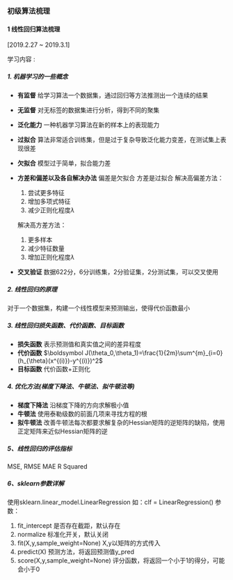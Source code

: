 ### 初级算法梳理

#### 1 线性回归算法梳理
[2019.2.27 ~ 2019.3.1]

学习内容 :
##### 1. 机器学习的一些概念 
* **有监督**
给学习算法一个数据集，通过回归等方法推测出一个连续的结果
* **无监督**
对无标签的数据集进行分析，得到不同的聚集
* **泛化能力**
一种机器学习算法在新的样本上的表现能力
* **过拟合**
算法非常适合训练集，但是过于复杂导致泛化能力变差，在测试集上表现很差
* **欠拟合**
模型过于简单，拟合能力差
* **方差和偏差以及各自解决办法**
偏差是欠拟合
方差是过拟合
解决高偏差方法：
   1. 尝试更多特征
   2. 增加多项式特征
   3. 减少正则化程度$\lambda$

   解决高方差方法：
   1. 更多样本
   2. 减少特征数量
   3. 增加正则化程度$\lambda$
* **交叉验证**
数据622分，6分训练集，2分验证集，2分测试集，可以交叉使用
##### 2. 线性回归的原理
对于一个数据集，构建一个线性模型来预测输出，使得代价函数最小
##### 3. 线性回归损失函数、代价函数、目标函数
* **损失函数**
表示预测值和真实值之间的差异程度
* **代价函数**
$\boldsymbol J(\theta_0,\theta_1)=\frac{1}{2m}\sum^{m}_{i=0}(h_{\theta}(x^{(i)})-y^{(i)})^2$
* **目标函数**
代价函数+正则化
##### 4. 优化方法(梯度下降法、牛顿法、拟牛顿法等)
* **梯度下降法**
沿梯度下降的方向求解极小值
* **牛顿法**
使用泰勒级数的前面几项来寻找方程的根
* **拟牛顿法**
改善牛顿法每次都要求解复杂的Hessian矩阵的逆矩阵的缺陷，使用正定矩阵来近似Hessian矩阵的逆
##### 5、线性回归的评估指标 
MSE,
RMSE
MAE
R Squared
##### 6、sklearn参数详解
使用sklearn.linear_model.LinearRegression
如：clf = LinearRegression()
参数：
1. fit_intercept 是否存在截距，默认存在
2. normalize 标准化开关，默认关闭
3. fit(X,y,sample_weight=None) X,y以矩阵的方式传入
4. predict(X) 预测方法，将返回预测值y_pred
5. score(X,y,sample_weight=None) 评分函数，将返回一个小于1的得分，可能会小于0




